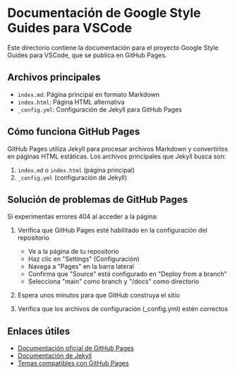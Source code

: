 # Documentación de Google Style Guides para VSCode

Este directorio contiene la documentación para el proyecto Google Style Guides para VSCode, que se publica en GitHub Pages.

## Archivos principales

- `index.md`: Página principal en formato Markdown
- `index.html`: Página HTML alternativa
- `_config.yml`: Configuración de Jekyll para GitHub Pages

## Cómo funciona GitHub Pages

GitHub Pages utiliza Jekyll para procesar archivos Markdown y convertirlos en páginas HTML estáticas. Los archivos principales que Jekyll busca son:

1. `index.md` o `index.html` (página principal)
2. `_config.yml` (configuración de Jekyll)

## Solución de problemas de GitHub Pages

Si experimentas errores 404 al acceder a la página:

1. Verifica que GitHub Pages esté habilitado en la configuración del repositorio
   - Ve a la página de tu repositorio
   - Haz clic en "Settings" (Configuración)
   - Navega a "Pages" en la barra lateral
   - Confirma que "Source" está configurado en "Deploy from a branch"
   - Selecciona "main" como branch y "/docs" como directorio

2. Espera unos minutos para que GitHub construya el sitio

3. Verifica que los archivos de configuración (_config.yml) estén correctos

## Enlaces útiles

- [Documentación oficial de GitHub Pages](https://docs.github.com/es/pages)
- [Documentación de Jekyll](https://jekyllrb.com/docs/)
- [Temas compatibles con GitHub Pages](https://pages.github.com/themes/) 